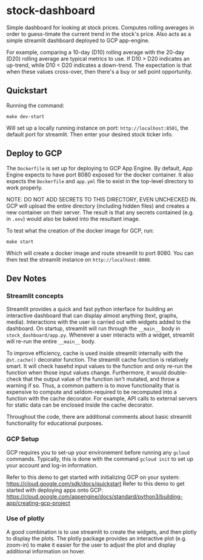 # stock-dashboard

Simple dashboard for looking at stock prices. Computes rolling averages in order
to guess-timate the current trend in the stock's price. Also acts as a simple
streamlit dashboard deployed to GCP app-engine.

For example, comparing a 10-day (D10) rolling average with the 20-day (D20)
rolling average are typical metrics to use. If D10 > D20 indicates an up-trend,
while D10 < D20 indicates a down-trend. The expectation is that when these
values cross-over, then there's a buy or sell point opportunity.

## Quickstart

Running the command:

```
make dev-start
```

Will set up a locally running instance on port: `http://localhost:8501`, the
default port for streamlit. Then enter your desired stock ticker info.

## Deploy to GCP

The `Dockerfile` is set up for deploying to GCP App Engine. By default, App
Engine expects to have port 8080 exposed for the docker container. It also
expects the `Dockerfile` and `app.yml` file to exist in the top-level directory
to work properly.

NOTE: DO NOT ADD SECRETS TO THIS DIRECTORY, EVEN UNCHECKED IN. GCP will upload
the entire directory (including hidden files) and creates a new container on
their server. The result is that any secrets contained (e.g. in `.env`) would
also be baked into the resultant image.

To test what the creation of the docker image for GCP, run:

```
make start
```

Which will create a docker image and route streamlit to port 8080. You can then
test the streamlit instance on `http://localhost:8080`.

## Dev Notes

### Streamlit concepts

Streamlit provides a quick and fast python interface for building an interactive
dashboard that can display almost anything (text, graphs, media). Interactions
with the user is carried out with widgets added to the dashboard. On startup,
streamlit will run through the `__main__` body in `stock_dashboard/app.py`.
Whenever a user interacts with a widget, streamlit will re-run the entire
`__main__` body.

To improve efficiency, cache is used inside streamlit internally with the
`@st.cache()` decorator function. The streamlit cache function is relatively
smart. It will check hasehd input values to the function and only re-run the
function when those input values change. Furthermore, it would double-check that
the output value of the function isn't mutated, and throw a warning if so. Thus,
a common pattern is to move functionality that is expensive to compute and
seldom-required to be recomputed into a function with the cache decorator. For
example, API calls to external servers for static data can be enclosed inside
the cache decorator.

Throughout the code, there are additional comments about basic streamlit functionality
for educational purposes.

### GCP Setup

GCP requires you to set-up your environement before running any `gcloud`
commands. Typically, this is done with the command `gcloud init` to set up your
account and log-in information.

Refer to this demo to get started with initializing GCP on your system:
https://cloud.google.com/sdk/docs/quickstart Refer to this demo to get started
with deploying apps onto GCP:
https://cloud.google.com/appengine/docs/standard/python3/building-app/creating-gcp-project

### Use of plotly

A good combination is to use streamlit to create the widgets, and then plotly to
display the plots. The plotly package provides an interactive plot (e.g.
zoom-in) to make it easier for the user to adjust the plot and display
additional information on hover.